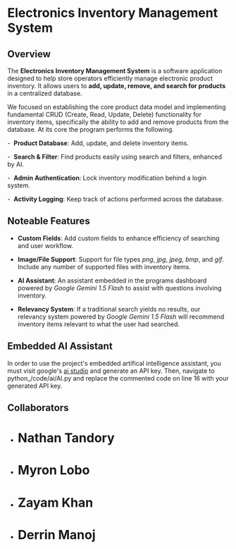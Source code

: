 # Electronics Inventory Management System

## Overview
The **Electronics Inventory Management System** is a software application designed to help store operators efficiently manage electronic product inventory. It allows users to **add, update, remove, and search for products** in a centralized database.

We focused on establishing the core product data model and implementing fundamental CRUD (Create, Read, Update, Delete) functionality for inventory items, specifically the ability to add and remove products from the database. At its core the program performs the following.


-  **Product Database**: Add, update, and delete inventory items.

-  **Search & Filter**: Find products easily using search and filters, enhanced by AI.

-  **Admin Authentication**: Lock inventory modification behind a login system.

-  **Activity Logging**: Keep track of actions performed across the database.

## Noteable Features

- **Custom Fields**: Add custom fields to enhance efficiency of searching and user workflow.

- **Image/File Support**: Support for file types *png*, *jpg*, *jpeg*, *bmp*, and *gif*. Include any number of supported files with inventory items.

- **AI Assistant**: An assistant embedded in the programs dashboard powered by *Google Gemini 1.5 Flash* to assist with questions involving inventory.

- **Relevancy System**: If a traditional search yields no results, our relevancy system powered by *Google Gemini 1.5 Flash* will recommend inventory items relevant to what the user had searched.

## Embedded AI Assistant
In order to use the project's embedded artifical intelligence assistant, you must visit google's [ai studio](https://aistudio.google.com/app/apikey) and generate an API key. Then, navigate to python_/code/ai/AI.py and replace the commented code on line 16 with your generated API key.

## Collaborators 
- # Nathan Tandory

- # Myron Lobo

- # Zayam Khan

- # Derrin Manoj




